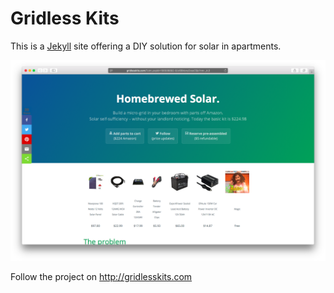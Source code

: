 # Gridless Kits

This is a [Jekyll][1] site offering a DIY solution for solar in apartments.

![](img/preview.png)

Follow the project on http://gridlesskits.com

[1]: http://jekyllrb.com/
[4]: https://github.com/jasonlong/cayman-theme
